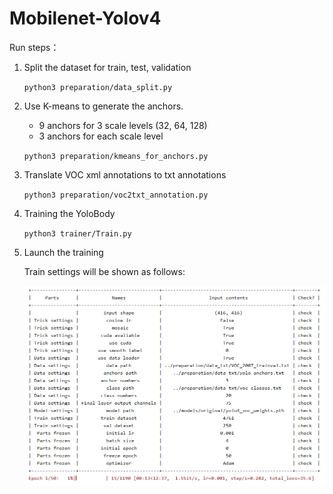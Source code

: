 # Mobilenet-Yolov4

Run steps：

1. Split the dataset for train, test, validation

     `python3 preparation/data_split.py` 
     
2. Use K-means to generate the anchors. 
    
    - 9 anchors for 3 scale levels (32, 64, 128)
    - 3 anchors for each scale level
    
    `python3 preparation/kmeans_for_anchors.py` 

3. Translate VOC xml annotations to txt annotations

    `python3 preparation/voc2txt_annotation.py` 
    
4. Training the YoloBody

    `python3 trainer/Train.py` 
    
5. Launch the training 
    
    Train settings will be shown as follows:

    <p align="center">
        <img src="README_IMAGES/settings.PNG", width="480", height='320'>